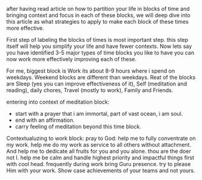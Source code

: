 after having read article on how to partition your life in blocks of time and bringing context and focus in each of these blocks, we will deep dive into this article as what strategies to apply to make each block of these times more effective. 

First step of labeling the blocks of times is most important step. this step itself will help you simplify your life and have fewer contexts. Now lets say you have identified 3-5 major types of time blocks you like to have you can now work more effectively improving each of these. 


For me, biggest block is Work its about 8-9 hours where i spend on weekdays. Weekend blocks are different than weekdays. Reat of the blocks are Sleep (yes you can improve effectiveness of it), Self (meditation and reading), daily chores, Travel (mostly to work), Family and Friends. 

entering into context of meditation block: 
- start with a prayer that i am immortal, part of vast ocean, i am soul. 
- end with an affirmation. 
- carry feeling of meditation beyond this time block. 


Contextualuzing to work block: 
pray to God: help me to fully conventrate on my work. help me do my work as service to all others without attachment. And help me to dedicate all fruits for you and you alone. thou are the doer not I. help me be calm and handle highest priority and impactful things first with cool head. 
frequently during work bring Guru presence. try to please Him with your work. Show case achievements of your teams and not yours. 










